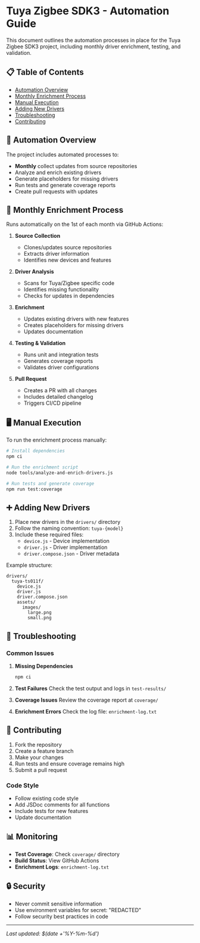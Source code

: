 # Tuya Zigbee SDK3 - Automation Guide

This document outlines the automation processes in place for the Tuya Zigbee SDK3 project, including monthly driver enrichment, testing, and validation.

## 📋 Table of Contents
- [Automation Overview](#-automation-overview)
- [Monthly Enrichment Process](#-monthly-enrichment-process)
- [Manual Execution](#-manual-execution)
- [Adding New Drivers](#-adding-new-drivers)
- [Troubleshooting](#-troubleshooting)
- [Contributing](#-contributing)

## 🤖 Automation Overview

The project includes automated processes to:
- **Monthly** collect updates from source repositories
- Analyze and enrich existing drivers
- Generate placeholders for missing drivers
- Run tests and generate coverage reports
- Create pull requests with updates

## 🔄 Monthly Enrichment Process

Runs automatically on the 1st of each month via GitHub Actions:

1. **Source Collection**
   - Clones/updates source repositories
   - Extracts driver information
   - Identifies new devices and features

2. **Driver Analysis**
   - Scans for Tuya/Zigbee specific code
   - Identifies missing functionality
   - Checks for updates in dependencies

3. **Enrichment**
   - Updates existing drivers with new features
   - Creates placeholders for missing drivers
   - Updates documentation

4. **Testing & Validation**
   - Runs unit and integration tests
   - Generates coverage reports
   - Validates driver configurations

5. **Pull Request**
   - Creates a PR with all changes
   - Includes detailed changelog
   - Triggers CI/CD pipeline

## 🖥️ Manual Execution

To run the enrichment process manually:

```bash
# Install dependencies
npm ci

# Run the enrichment script
node tools/analyze-and-enrich-drivers.js

# Run tests and generate coverage
npm run test:coverage
```

## ➕ Adding New Drivers

1. Place new drivers in the `drivers/` directory
2. Follow the naming convention: `tuya-{model}`
3. Include these required files:
   - `device.js` - Device implementation
   - `driver.js` - Driver implementation
   - `driver.compose.json` - Driver metadata

Example structure:
```
drivers/
  tuya-ts011f/
    device.js
    driver.js
    driver.compose.json
    assets/
      images/
        large.png
        small.png
```

## 🐛 Troubleshooting

### Common Issues

1. **Missing Dependencies**
   ```bash
   npm ci
   ```

2. **Test Failures**
   Check the test output and logs in `test-results/`

3. **Coverage Issues**
   Review the coverage report at `coverage/`

4. **Enrichment Errors**
   Check the log file: `enrichment-log.txt`

## 🤝 Contributing

1. Fork the repository
2. Create a feature branch
3. Make your changes
4. Run tests and ensure coverage remains high
5. Submit a pull request

### Code Style
- Follow existing code style
- Add JSDoc comments for all functions
- Include tests for new features
- Update documentation

## 📊 Monitoring

- **Test Coverage**: Check `coverage/` directory
- **Build Status**: View GitHub Actions
- **Enrichment Logs**: `enrichment-log.txt`

## 🔒 Security

- Never commit sensitive information
- Use environment variables for secret: "REDACTED"
- Follow security best practices in code

---

*Last updated: $(date +'%Y-%m-%d')*
